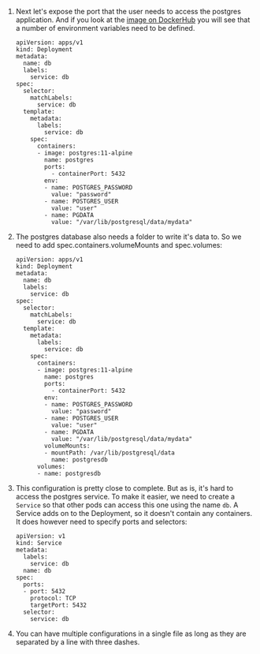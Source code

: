 1.  Next let's expose the port that the user needs to access the postgres application. And if you look at the [image on DockerHub](https://hub.docker.com/_/postgres) you will see that a number of environment variables need to be defined. 


    ```
    apiVersion: apps/v1
    kind: Deployment
    metadata:
      name: db
      labels:
        service: db
    spec:
      selector:
        matchLabels:
          service: db
      template:
        metadata:
          labels:
            service: db
        spec:
          containers:
          - image: postgres:11-alpine
            name: postgres
            ports:
              - containerPort: 5432
            env:
            - name: POSTGRES_PASSWORD
              value: "password"
            - name: POSTGRES_USER
              value: "user"  
            - name: PGDATA
              value: "/var/lib/postgresql/data/mydata"
    ```
1.  The postgres database also needs a folder to write it's data to. So we need to add spec.containers.volumeMounts and spec.volumes:

    ```
    apiVersion: apps/v1
    kind: Deployment
    metadata:
      name: db
      labels:
        service: db
    spec:
      selector:
        matchLabels:
          service: db
      template:
        metadata:
          labels:
            service: db
        spec:
          containers:
          - image: postgres:11-alpine
            name: postgres
            ports:
              - containerPort: 5432
            env:
            - name: POSTGRES_PASSWORD
              value: "password"
            - name: POSTGRES_USER
              value: "user"  
            - name: PGDATA
              value: "/var/lib/postgresql/data/mydata"
            volumeMounts:
            - mountPath: /var/lib/postgresql/data
              name: postgresdb 
          volumes:
          - name: postgresdb
    ```
1.  This configuration is pretty close to complete. But as is, it's hard to access the postgres service. To make it easier, we need to create a `Service` so that other pods can access this one using the name `db`. A Service adds on to the Deployment, so it doesn't contain any containers. It does however need to specify ports and selectors:

    ```
    apiVersion: v1
    kind: Service
    metadata:
      labels:
        service: db 
      name: db
    spec:
      ports:
      - port: 5432
        protocol: TCP
        targetPort: 5432
      selector:
        service: db
    ```
1.  You can have multiple configurations in a single file as long as they are separated by a line with three dashes.